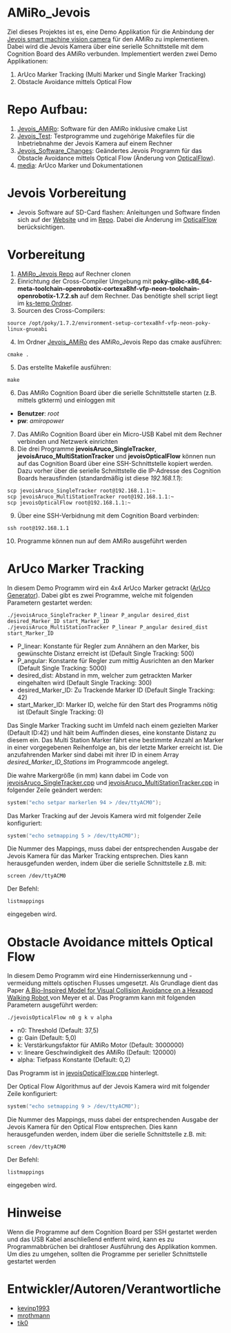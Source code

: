 # AMiRo_Jevois
Ziel dieses Projektes ist es, eine Demo Applikation für die Anbindung der [Jevois smart machine vision camera](http://jevois.org/) für den AMiRo zu implementieren. Dabei wird die Jevois Kamera über eine serielle Schnittstelle mit dem Cognition Board des AMiRo verbunden. Implementiert werden zwei Demo Applikationen:
1. ArUco Marker Tracking (Multi Marker und Single Marker Tracking)
2. Obstacle Avoidance mittels Optical Flow

# Repo Aufbau:
1. [Jevois_AMiRo](https://github.com/kevinp1993/AMiRo_Jevois/tree/master/Jevois_AMiRo): Software für den AMiRo inklusive cmake List
2. [Jevois_Test](https://github.com/kevinp1993/AMiRo_Jevois/tree/master/Jevois_Test): Testprogramme und zugehörige Makefiles für die Inbetriebnahme der Jevois Kamera auf einem Rechner
3. [Jevois_Software_Changes](https://github.com/kevinp1993/AMiRo_Jevois/tree/master/Jevois_Software_Changes): Geändertes Jevois Programm für das Obstacle Avoidance mittels Optical Flow (Änderung von [OpticalFlow](https://github.com/jevois/jevoisbase/blob/master/src/Modules/OpticalFlow/OpticalFlow.C)). 
4. [media](https://github.com/kevinp1993/AMiRo_Jevois/tree/master/media): ArUco Marker und Dokumentationen

# Jevois Vorbereitung
* Jevois Software auf SD-Card flashen: Anleitungen und Software finden sich auf der [Website](http://jevois.org/start/) und im [Repo](https://github.com/jevois/). Dabei die Änderung im [OpticalFlow](https://github.com/jevois/jevoisbase/blob/master/src/Modules/OpticalFlow/OpticalFlow.C) berücksichtigen. 

# Vorbereitung 
1. [AMiRo_Jevois Repo](https://github.com/kevinp1993/AMiRo_Jevois) auf Rechner clonen 
2. Einrichtung der Cross-Compiler Umgebung mit **poky-glibc-x86_64-meta-toolchain-openrobotix-cortexa8hf-vfp-neon-toolchain-openrobotix-1.7.2.sh** auf dem Rechner. Das benötigte shell script liegt im [ks-temp Ordner](sftp://twix.techfak.uni-bielefeld.de/vol/ks-temp/). 
3. Sourcen des Cross-Compilers:
```
source /opt/poky/1.7.2/environment-setup-cortexa8hf-vfp-neon-poky-linux-gnueabi
```
4. Im Ordner [Jevois_AMiRo](https://github.com/kevinp1993/AMiRo_Jevois/tree/master/Jevois_AMiRo) des AMiRo_Jevois Repo das cmake ausführen:
```
cmake .
```
5. Das erstellte Makefile ausführen:
```
make
```
6. Das AMiRo Cognition Board über die serielle Schnittstelle starten (z.B. mittels gtkterm) und einloggen mit 
* **Benutzer**: *root* 
* **pw**: *amiropower*
7. Das AMiRo Cognition Board über ein Micro-USB Kabel mit dem Rechner verbinden und Netzwerk einrichten  
8. Die drei Programme **jevoisAruco_SingleTracker**, **jevoisAruco_MultiStationTracker** und **jevoisOpticalFlow** können nun  auf das Cognition Board über eine SSH-Schnittstelle kopiert werden. Dazu vorher über die serielle Schnittstelle die IP-Adresse des Cognition Boards herausfinden (standardmäßig ist diese *192.168.1.1*):
```
scp jevoisAruco_SingleTracker root@192.168.1.1:~
scp jevoisAruco_MultiStationTracker root@192.168.1.1:~
scp jevoisOpticalFlow root@192.168.1.1:~
```
9. Über eine SSH-Verbidnung mit dem Cognition Board verbinden:
```
ssh root@192.168.1.1
```
10. Programme können nun auf dem AMiRo ausgeführt werden

# ArUco Marker Tracking
In diesem Demo Programm wird ein 4x4 ArUco Marker getrackt ([ArUco Generator](http://chev.me/arucogen/)). Dabei gibt es zwei Programme, welche mit folgenden Parametern gestartet werden:
```
./jevoisAruco_SingleTracker P_linear P_angular desired_dist desired_Marker_ID start_Marker_ID
./jevoisAruco_MultiStationTracker P_linear P_angular desired_dist start_Marker_ID
```
* P_linear: Konstante für Regler zum Annähern an den Marker, bis gewünschte Distanz erreicht ist (Default Single Tracking: 500)
* P_angular: Konstante für Regler zum mittig Ausrichten an den Marker (Default Single Tracking: 5000)
* desired_dist: Abstand in mm, welcher zum getrackten Marker eingehalten wird (Default Single Tracking: 300)
* desired_Marker_ID: Zu Trackende Marker ID (Default Single Tracking: 42)
* start_Marker_ID: Marker ID, welche für den Start des Programms nötig ist (Default Single Tracking: 0)

Das Single Marker Tracking sucht im Umfeld nach einem gezielten Marker (Default ID:42) und hält beim Auffinden dieses, eine konstante Distanz zu diesem ein. Das Multi Station Marker fährt eine bestimmte Anzahl an Marker in einer vorgegebenen Reihenfolge an, bis der letzte Marker erreicht ist. Die anzufahrenden Marker sind dabei mit ihrer ID in einem Array *desired_Marker_ID_Stations* im Programmcode angelegt. 

Die wahre Markergröße (in mm) kann dabei im Code von [jevoisAruco_SingleTracker.cpp](https://github.com/kevinp1993/AMiRo_Jevois/blob/master/Jevois_AMiRo/jevoisAruco_SingleTracker.cpp) und [jevoisAruco_MultiStationTracker.cpp](https://github.com/kevinp1993/AMiRo_Jevois/blob/master/Jevois_AMiRo/jevoisAruco_MultiStationTracker.cpp) in folgender Zeile geändert werden:
```c
system("echo setpar markerlen 94 > /dev/ttyACM0");
```
Das Marker Tracking auf der Jevois Kamera wird mit folgender Zeile konfiguriert:
```c
system("echo setmapping 5 > /dev/ttyACM0");
```
Die Nummer des Mappings, muss dabei der entsprechenden Ausgabe der Jevois Kamera für das Marker Tracking entsprechen. Dies kann herausgefunden werden, indem über die serielle Schnittstelle z.B. mit:
```
screen /dev/ttyACM0
```
Der Befehl:
```
listmappings
```
eingegeben wird. 

# Obstacle Avoidance mittels Optical Flow
In diesem Demo Programm wird eine Hindernisserkennung und -vermeidung mittels optischen Flusses umgesetzt. Als Grundlage dient das Paper [A Bio-Inspired Model for Visual Collision
Avoidance on a Hexapod Walking Robot
](https://pub.uni-bielefeld.de/record/2905346) von Meyer et al. Das Programm kann mit folgenden Parametern ausgeführt werden:
```
./jevoisOpticalFlow n0 g k v alpha
```
* n0: Threshold (Default: 37,5)
* g: Gain (Default: 5,0)
* k: Verstärkungsfaktor für AMiRo Motor (Default: 3000000)
* v: lineare Geschwindigkeit des AMiRo (Default: 120000)
* alpha: Tiefpass Konstante (Default: 0,2)

Das Programm ist in [jevoisOpticalFlow.cpp](https://github.com/kevinp1993/AMiRo_Jevois/blob/master/Jevois_AMiRo/jevoisOpticalFlow.cpp) hinterlegt.

Der Optical Flow Algorithmus auf der Jevois Kamera wird mit folgender Zeile konfiguriert:
```c
system("echo setmapping 9 > /dev/ttyACM0");
```
Die Nummer des Mappings, muss dabei der entsprechenden Ausgabe der Jevois Kamera für den Optical Flow entsprechen. Dies kann herausgefunden werden, indem über die serielle Schnittstelle z.B. mit:
```
screen /dev/ttyACM0
```
Der Befehl:
```
listmappings
```
eingegeben wird. 

# Hinweise
Wenn die Programme auf dem Cognition Board per SSH gestartet werden und das USB Kabel anschließend entfernt wird, kann es zu Programmabbrüchen bei drahtloser Ausführung des Applikation kommen. Um dies zu umgehen, sollten die Programme per serieller Schnittstelle gestartet werden

# Entwickler/Autoren/Verantwortliche

* [kevinp1993](https://github.com/kevinp1993)
* [mrothmann](https://github.com/mrothmann)
* [tik0](https://github.com/tik0)





